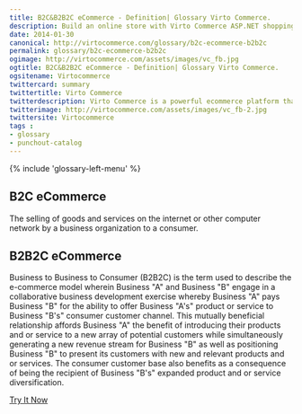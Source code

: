 ```yaml
---
title: B2C&B2B2C eCommerce - Definition| Glossary Virto Commerce.
description: Build an online store with Virto Commerce ASP.NET shopping cart software. Benefit from an open source shopping cart software that has every feature you need.
date: 2014-01-30
canonical: http://virtocommerce.com/glossary/b2c-ecommerce-b2b2c
permalink: glossary/b2c-ecommerce-b2b2c
ogimage: http://virtocommerce.com/assets/images/vc_fb.jpg
ogtitle: B2C&B2B2C eCommerce - Definition| Glossary Virto Commerce.
ogsitename: Virtocommerce
twittercard: summary
twittertitle: Virto Commerce
twitterdescription: Virto Commerce is a powerful ecommerce platform that includes everything you need to create an online store and sell online. Try it free with Free Community License
twitterimage: http://virtocommerce.com/assets/images/vc_fb-2.jpg
twittersite: Virtocommerce
tags : 
- glossary
- punchout-catalog
---
```


<article role="main" class="main">
	<div class="business-features clearfix __responsive">
		{% include 'glossary-left-menu' %}
		<div class="business-cnt">
			<div class="head __cart">
				<h1 class="title">B2C eCommerce</h1>
			</div>
            <p class="text">The selling of goods and services on the internet or other computer network by a business organization to a consumer.</p>
            <h2 class="sub-title">B2B2C eCommerce</h2>
            <p class="text">Business to Business to Consumer (B2B2C) is the term used to describe the e-commerce model wherein Business "A" and Business "B" engage in a collaborative business development exercise whereby Business "A" pays Business "B" for the ability to offer Business "A's" product or service to Business "B's" consumer customer channel.  This mutually beneficial relationship affords Business "A" the benefit of introducing their products and or service to a new array of potential customers while simultaneously generating a new revenue stream for Business "B" as well as positioning Business "B" to present its customers with new and relevant products and or services.  The consumer customer base also benefits as a consequence of being the recipient of Business "B's" expanded product and or service diversification.</p>
            <div class="buttons columns">
				<div class="column">
					<a class="button fill" href="/try-now">Try It Now</a>
				</div>
			</div>
		</div>
	</div>
</article>